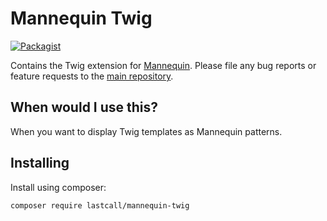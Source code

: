 Mannequin Twig
==============

[![Packagist](https://img.shields.io/packagist/v/lastcall/mannequin-twig.svg)](https://packagist.org/packages/lastcall/mannequin-twig)

Contains the Twig extension for [Mannequin](https://github.com/LastCallMedia/Mannequin). Please file any bug reports or feature requests to the [main repository](https://github.com/LastCallMedia/Mannequin).

When would I use this?
-----------------------
When you want to display Twig templates as Mannequin patterns.

Installing
----------
Install using composer:
```bash
composer require lastcall/mannequin-twig
```